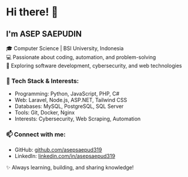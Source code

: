 # Hi there! 👋

## I'm ASEP SAEPUDIN
🎓 Computer Science | BSI University, Indonesia  
💻 Passionate about coding, automation, and problem-solving  
🚀 Exploring software development, cybersecurity, and web technologies  

### 🔧 Tech Stack & Interests:
- Programming: Python, JavaScript, PHP, C#
- Web: Laravel, Node.js, ASP.NET, Tailwind CSS
- Databases: MySQL, PostgreSQL, SQL Server
- Tools: Git, Docker, Nginx
- Interests: Cybersecurity, Web Scraping, Automation

### 📫 Connect with me:
- GitHub: [github.com/asepsaepud319](https://github.com/asepsaepud319)
- LinkedIn: [linkedin.com/in/asepsaepud319](https://linkedin.com/in/asepsaepud319)

✨ Always learning, building, and sharing knowledge!
